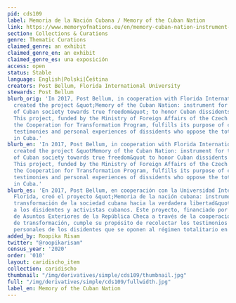 ```yaml
---
pid: cds109
label: Memoria de la Nación Cubana / Memory of the Cuban Nation
link: https://www.memoryofnations.eu/en/memory-cuban-nation-instrument-transformation-cuban-society-real-freedom
section: Collections & Curations
genre: Thematic Curations
claimed_genre: an exhibit
claimed_genre_en: an exhibit
claimed_genre_es: una exposición
access: open
status: Stable
language: English|Polski|Čeština
creators: Post Bellum, Florida International University
stewards: Post Bellum
blurb_orig: 'In 2017, Post Bellum, in cooperation with Florida International University,
  created the project &quot;Memory of the Cuban Nation: instrument for the transformation
  of Cuban society towards true freedom&quot; to honor Cuban dissidents and activists.
  This project, funded by the Ministry of Foreign Affairs of the Czech Republic through
  the Cooperation for Transformation Program, fulfills its purpose of collecting the
  testimonies and personal experiences of dissidents who oppose the totalitarian regime
  in Cuba.'
blurb_en: 'In 2017, Post Bellum, in cooperation with Florida International University,
  created the project &quotMemory of the Cuban Nation: instrument for the transformation
  of Cuban society towards true freedom&quot to honor Cuban dissidents and activists.
  This project, funded by the Ministry of Foreign Affairs of the Czech Republic through
  the Cooperation for Transformation Program, fulfills its purpose of collecting the
  testimonies and personal experiences of dissidents who oppose the totalitarian regime
  in Cuba.'
blurb_es: 'En 2017, Post Bellum, en cooperación con la Universidad Internacional de
  Florida, creó el proyecto &quot;Memoria de la nación cubana: instrumento para la
  transformación de la sociedad cubana hacia la verdadera libertad&quot; para honrar
  a los disidentes y activistas cubanos. Este proyecto, financiado por el Ministerio
  de Asuntos Exteriores de la República Checa a través de la cooperación para el programa
  de transformación, cumple su propósito de recolectar los testimonios y las experiencias
  personales de los disidentes que se oponen al régimen totalitario en Cuba.'
added_by: Roopika Risam
twitter: "@roopikarisam"
census_year: '2020'
order: '010'
layout: caridischo_item
collection: caridischo
thumbnail: "/img/derivatives/simple/cds109/thumbnail.jpg"
full: "/img/derivatives/simple/cds109/fullwidth.jpg"
label_en: Memory of the Cuban Nation
---
```

